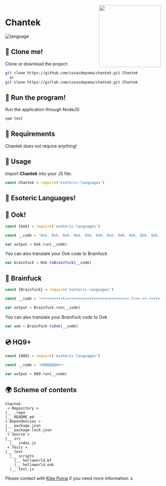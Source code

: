 <img src="https://cdn.rawgit.com/CosasDePuma/Chantek/8e897ef5/.repo/logo.png" align="right" width="200">

# Chantek
![language](https://img.shields.io/badge/language-javascript-yellow.svg?style=for-the-badge)

:vhs: Clone me!
----
Clone or download the project:
```sh
git clone https://github.com/cosasdepuma/chantek.git Chantek
  or
git clone https://gitlab.com/cosasdepuma/chantek.git Chantek
```

:see_no_evil: Run the program!
----
Run the application through NodeJS:
```sh
npm test
```

:electric_plug: Requirements
----
Chantek does not require anything!


:runner: Usage
----
Import **Chantek** into your JS file:
```js
const Chantek = require('esoteric-languages')
```

:speech_balloon: Esoteric Languages!
----

:monkey: Ook!
----

```js
const {Ook} = require('esoteric-languages')

const __code = 'Ook. Ook. Ook. Ook. Ook. Ook. Ook. Ook. Ook. Ook. Ook. Ook. Ook. Ook. Ook. Ook. Ook. Ook. Ook. Ook. Ook! Ook? Ook. Ook? Ook. Ook. Ook. Ook. Ook. Ook. Ook. Ook. Ook. Ook. Ook. Ook. Ook. Ook. Ook. Ook? Ook. Ook. Ook. Ook. Ook. Ook. Ook. Ook. Ook. Ook. Ook. Ook. Ook. Ook. Ook. Ook. Ook. Ook. Ook. Ook. Ook. Ook? Ook. Ook. Ook. Ook. Ook. Ook. Ook. Ook? Ook. Ook. Ook? Ook. Ook? Ook. Ook? Ook. Ook? Ook. Ook! Ook! Ook? Ook! Ook. Ook? Ook. Ook. Ook. Ook. Ook! Ook. Ook. Ook? Ook. Ook. Ook! Ook. Ook. Ook. Ook. Ook. Ook. Ook. Ook. Ook. Ook. Ook. Ook. Ook. Ook. Ook. Ook! Ook. Ook! Ook. Ook. Ook. Ook. Ook. Ook. Ook. Ook! Ook. Ook. Ook? Ook. Ook. Ook. Ook. Ook! Ook. Ook? Ook. Ook? Ook. Ook. Ook. Ook. Ook. Ook. Ook. Ook. Ook. Ook. Ook. Ook. Ook. Ook. Ook. Ook. Ook. Ook. Ook. Ook. Ook. Ook. Ook. Ook. Ook. Ook. Ook. Ook. Ook. Ook. Ook. Ook! Ook. Ook. Ook? Ook! Ook. Ook. Ook. Ook. Ook. Ook. Ook. Ook! Ook. Ook! Ook! Ook! Ook! Ook! Ook! Ook! Ook! Ook! Ook! Ook! Ook! Ook! Ook. Ook! Ook! Ook! Ook! Ook! Ook! Ook! Ook! Ook! Ook! Ook! Ook! Ook! Ook! Ook! Ook! Ook! Ook. Ook. Ook? Ook. Ook. Ook! Ook. Ook. Ook? Ook! Ook.'

var output = Ook.run(__code)
```

You can also translate your Ook code to Brainfuck

```js
var brainfuck = Ook.toBrainfuck(__code)
```

:moyai: Brainfuck
----

```js
const {Brainfuck} = require('esoteric-languages')

const __code = '++++++++++[>+++++++>++++++++++>+++>+<<<<-]>++.>+.+++++++..+++.>++.<<+++++++++++++++.>.+++.------.--------.>+.>.'

var output = Brainfuck.run(__code)
```

You can also translate your Brainfuck code to Ook

```js
var ook = Brainfuck.toOok(__code)
```

:cd: HQ9+
----

```js
const {HQ9} = require('esoteric-languages')

const __code = 'HQQQQQQH++'

var output = HQ9.run(__code)
```

:earth_africa: Scheme of contents
----
```
Chantek
 < Repository >
|__ .repo
|__ README.md
< Dependencies >
|__ package.json
|__ package-lock.json
 < Source >
|__ src
  |__ index.js
 < Tests >
|__ test
  |__ scripts
    |__ helloworld.bf
    |__ helloworld.ook
  |__ test.js
```

Please contact with [Kike Puma](https://linkedin.com/in/kikepuma) if you need more information.
s